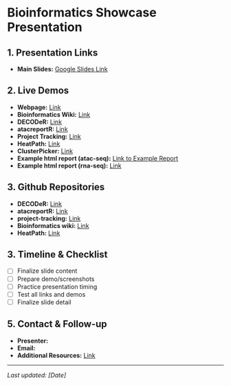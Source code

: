 # Bioinformatics Showcase Presentation

## 1. Presentation Links

- **Main Slides:** [Google Slides Link](https://docs.google.com/presentation/d/1o9k5sznZBza0JpcvMg035jBE_ryfzbLs67_n5CYGJJw/edit?usp=sharing)

## 2. Live Demos

- **Webpage:** [Link](https://cancer.ufl.edu/research/shared-resources/bioinformatics-unit/)
- **Bioinformatics Wiki:** [Link](https://ufhcc-bcbsr.github.io/wiki/)
- **DECODeR:** [Link](https://devbcb-sr.rc.ufl.edu/decoder/)
- **atacreportR:** [Link](https://devufbcb-sr.rc.ufl.edu/atacreportr/) 
- **Project Tracking:** [Link](https://bcb-sr.rc.ufl.edu/projecttracking/)
- **HeatPath:** [Link](https://bcb-sr.rc.ufl.edu/heatpathapp/)
- **ClusterPicker:** [Link](https://bcb-sr.rc.ufl.edu/clusterpicker/)
- **Example html report (atac-seq):** [Link to Example Report](https://ufhcc-bcbsr.github.io/atac-reportR/)
- **Example html report (rna-seq):** [Link]()
  
## 3. Github Repositories 

- **DECODeR:** [Link](https://github.com/UFHCC-BCBSR/decoder)
- **atacreportR:** [Link](https://github.com/UFHCC-BCBSR/atac-reportR)
- **project-tracking:** [Link](https://github.com/UFHCC-BCBSR/project-tracking-app)
- **Bioinformatics wiki:** [Link](https://github.com/UFHCC-BCBSR/wiki)
- **HeatPath:** [Link](https://github.com/UFHCC-BCBSR/heath-path-app)

## 3. Timeline & Checklist

- [ ] Finalize slide content
- [ ] Prepare demo/screenshots
- [ ] Practice presentation timing
- [ ] Test all links and demos
- [ ] Finalize slide detail

## 5. Contact & Follow-up

- **Presenter:** 
- **Email:** 
- **Additional Resources:** [Link]()

---
*Last updated: [Date]*
